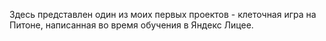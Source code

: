 Здесь представлен один из моих первых проектов - клеточная игра на Питоне, написанная во время обучения в Яндекс Лицее.
